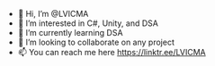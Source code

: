 - 👋 Hi, I’m @LVICMA
- 👀 I’m interested in C#, Unity, and DSA
- 🌱 I’m currently learning DSA
- 🤝 I’m looking to collaborate on any project
- 📫 You can reach me here https://linktr.ee/LVICMA

<!---
LVICMA/LVICMA is a ✨ special ✨ repository because its `README.md` (this file) appears on your GitHub profile.
You can click the Preview link to take a look at your changes.
--->
